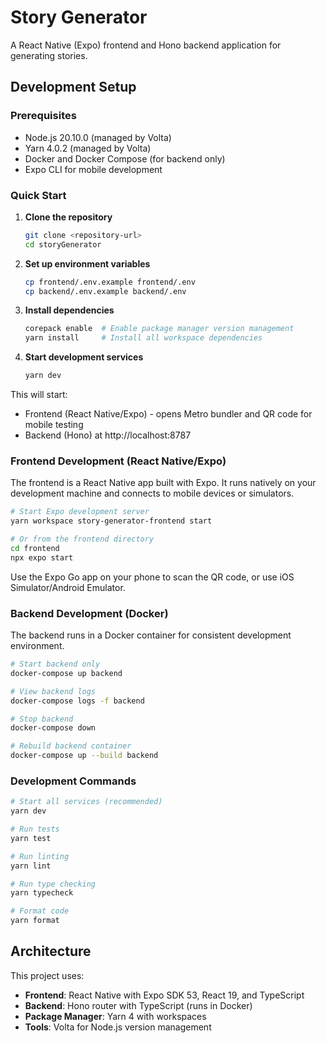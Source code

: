 # Story Generator

A React Native (Expo) frontend and Hono backend application for generating stories.

## Development Setup

### Prerequisites

- Node.js 20.10.0 (managed by Volta)
- Yarn 4.0.2 (managed by Volta)
- Docker and Docker Compose (for backend only)
- Expo CLI for mobile development

### Quick Start

1. **Clone the repository**
   ```bash
   git clone <repository-url>
   cd storyGenerator
   ```

2. **Set up environment variables**
   ```bash
   cp frontend/.env.example frontend/.env
   cp backend/.env.example backend/.env
   ```

3. **Install dependencies**
   ```bash
   corepack enable  # Enable package manager version management
   yarn install     # Install all workspace dependencies
   ```

4. **Start development services**
   ```bash
   yarn dev
   ```

This will start:
- Frontend (React Native/Expo) - opens Metro bundler and QR code for mobile testing
- Backend (Hono) at http://localhost:8787

### Frontend Development (React Native/Expo)

The frontend is a React Native app built with Expo. It runs natively on your development machine and connects to mobile devices or simulators.

```bash
# Start Expo development server
yarn workspace story-generator-frontend start

# Or from the frontend directory
cd frontend
npx expo start
```

Use the Expo Go app on your phone to scan the QR code, or use iOS Simulator/Android Emulator.

### Backend Development (Docker)

The backend runs in a Docker container for consistent development environment.

```bash
# Start backend only
docker-compose up backend

# View backend logs
docker-compose logs -f backend

# Stop backend
docker-compose down

# Rebuild backend container
docker-compose up --build backend
```

### Development Commands

```bash
# Start all services (recommended)
yarn dev

# Run tests
yarn test

# Run linting
yarn lint

# Run type checking
yarn typecheck

# Format code
yarn format
```

## Architecture

This project uses:
- **Frontend**: React Native with Expo SDK 53, React 19, and TypeScript
- **Backend**: Hono router with TypeScript (runs in Docker)
- **Package Manager**: Yarn 4 with workspaces
- **Tools**: Volta for Node.js version management